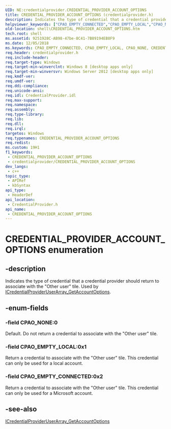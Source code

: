 ```yaml
---
UID: NE:credentialprovider.CREDENTIAL_PROVIDER_ACCOUNT_OPTIONS
title: CREDENTIAL_PROVIDER_ACCOUNT_OPTIONS (credentialprovider.h)
description: Indicates the type of credential that a credential provider should return to associate with the &quot;Other user&quot; tile. Used by ICredentialProviderUserArray_GetAccountOptions.
helpviewer_keywords: ["CPAO_EMPTY_CONNECTED","CPAO_EMPTY_LOCAL","CPAO_NONE","CREDENTIAL_PROVIDER_ACCOUNT_OPTIONS","CREDENTIAL_PROVIDER_ACCOUNT_OPTIONS enumeration [Windows Shell]","credentialprovider/CPAO_EMPTY_CONNECTED","credentialprovider/CPAO_EMPTY_LOCAL","credentialprovider/CPAO_NONE","credentialprovider/CREDENTIAL_PROVIDER_ACCOUNT_OPTIONS","shell.CREDENTIAL_PROVIDER_ACCOUNT_OPTIONS"]
old-location: shell\CREDENTIAL_PROVIDER_ACCOUNT_OPTIONS.htm
tech.root: shell
ms.assetid: 9251928C-AB98-47be-8C41-7B89194EB8F9
ms.date: 12/05/2018
ms.keywords: CPAO_EMPTY_CONNECTED, CPAO_EMPTY_LOCAL, CPAO_NONE, CREDENTIAL_PROVIDER_ACCOUNT_OPTIONS, CREDENTIAL_PROVIDER_ACCOUNT_OPTIONS enumeration [Windows Shell], credentialprovider/CPAO_EMPTY_CONNECTED, credentialprovider/CPAO_EMPTY_LOCAL, credentialprovider/CPAO_NONE, credentialprovider/CREDENTIAL_PROVIDER_ACCOUNT_OPTIONS, shell.CREDENTIAL_PROVIDER_ACCOUNT_OPTIONS
req.header: credentialprovider.h
req.include-header: 
req.target-type: Windows
req.target-min-winverclnt: Windows 8 [desktop apps only]
req.target-min-winversvr: Windows Server 2012 [desktop apps only]
req.kmdf-ver: 
req.umdf-ver: 
req.ddi-compliance: 
req.unicode-ansi: 
req.idl: CredentialProvider.idl
req.max-support: 
req.namespace: 
req.assembly: 
req.type-library: 
req.lib: 
req.dll: 
req.irql: 
targetos: Windows
req.typenames: CREDENTIAL_PROVIDER_ACCOUNT_OPTIONS
req.redist: 
ms.custom: 19H1
f1_keywords:
 - CREDENTIAL_PROVIDER_ACCOUNT_OPTIONS
 - credentialprovider/CREDENTIAL_PROVIDER_ACCOUNT_OPTIONS
dev_langs:
 - c++
topic_type:
 - APIRef
 - kbSyntax
api_type:
 - HeaderDef
api_location:
 - CredentialProvider.h
api_name:
 - CREDENTIAL_PROVIDER_ACCOUNT_OPTIONS
---
```


# CREDENTIAL_PROVIDER_ACCOUNT_OPTIONS enumeration


## -description

Indicates the type of credential that a credential provider should return to associate with the "Other user" tile. Used by <a href="/windows/desktop/api/credentialprovider/nf-credentialprovider-icredentialprovideruserarray-getaccountoptions">ICredentialProviderUserArray_GetAccountOptions</a>.

## -enum-fields

### -field CPAO_NONE:0

Default. Do not return a credential to associate with the "Other user" tile.

### -field CPAO_EMPTY_LOCAL:0x1

Return a credential to associate with the "Other user" tile. This credential can only be used for a local account.

### -field CPAO_EMPTY_CONNECTED:0x2

Return a credential to associate with the "Other user" tile. This credential can only be used for a Microsoft account.

## -see-also

<a href="/windows/desktop/api/credentialprovider/nf-credentialprovider-icredentialprovideruserarray-getaccountoptions">ICredentialProviderUserArray_GetAccountOptions</a>
